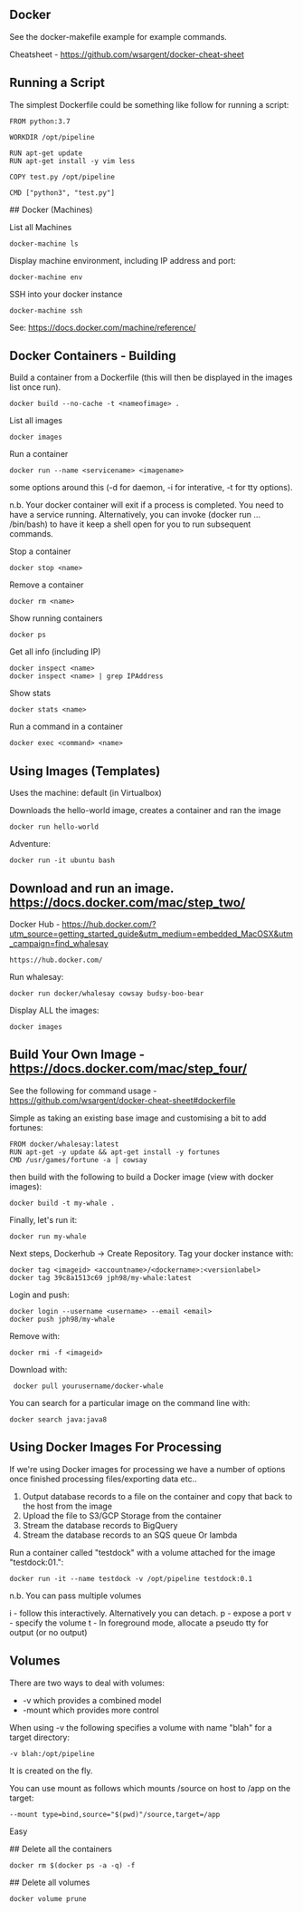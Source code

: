 ## Docker

See the docker-makefile example for example commands. 

Cheatsheet - https://github.com/wsargent/docker-cheat-sheet

## Running a Script

The simplest Dockerfile could be something like follow for running a script:

```
FROM python:3.7

WORKDIR /opt/pipeline

RUN apt-get update 
RUN apt-get install -y vim less

COPY test.py /opt/pipeline
   
CMD ["python3", "test.py"]
```

## Docker (Machines)

List all Machines

    docker-machine ls

Display machine environment, including IP address and port:

    docker-machine env
    
SSH into your docker instance

    docker-machine ssh
    
See: https://docs.docker.com/machine/reference/
    
## Docker Containers - Building

Build a container from a Dockerfile (this will then be displayed in the images list once run).

    docker build --no-cache -t <nameofimage> .

List all images

    docker images

Run a container

    docker run --name <servicename> <imagename>

some options around this (-d for daemon, -i for interative, -t for tty options).

n.b. Your docker container will exit if a process is completed.  You need to have a service running.  Alternatively, you can invoke (docker run ... /bin/bash) to have it keep a shell open for you to run subsequent commands.

Stop a container

    docker stop <name>

Remove a container

    docker rm <name>
    
Show running containers

    docker ps
    
Get all info (including IP)

    docker inspect <name>
    docker inspect <name> | grep IPAddress
    
Show stats

    docker stats <name>
    
Run a command in a container

    docker exec <command> <name>

## Using Images (Templates)

Uses the machine: default (in Virtualbox)

Downloads the hello-world image, creates a container and ran the image

    docker run hello-world

Adventure:

    docker run -it ubuntu bash

## Download and run an image. https://docs.docker.com/mac/step_two/

Docker Hub - https://hub.docker.com/?utm_source=getting_started_guide&utm_medium=embedded_MacOSX&utm_campaign=find_whalesay

    https://hub.docker.com/

Run whalesay:

    docker run docker/whalesay cowsay budsy-boo-bear

Display ALL the images:

    docker images

## Build Your Own Image - https://docs.docker.com/mac/step_four/

See the following for command usage - https://github.com/wsargent/docker-cheat-sheet#dockerfile

Simple as taking an existing base image and customising a bit to add fortunes:

    FROM docker/whalesay:latest
    RUN apt-get -y update && apt-get install -y fortunes
    CMD /usr/games/fortune -a | cowsay

then build with the following to build a Docker image (view with docker images):

    docker build -t my-whale .

Finally, let's run it:

    docker run my-whale

Next steps, Dockerhub -> Create Repository.  Tag your docker instance with:

    docker tag <imageid> <accountname>/<dockername>:<versionlabel>
    docker tag 39c8a1513c69 jph98/my-whale:latest
  
Login and push:

    docker login --username <username> --email <email>
    docker push jph98/my-whale
  
Remove with:

    docker rmi -f <imageid>
  
Download with:

     docker pull yourusername/docker-whale
   
You can search for a particular image on the command line with:

    docker search java:java8  

## Using Docker Images For Processing

If we're using Docker images for processing we have a number of options once finished processing files/exporting data etc..

1. Output database records to a file on the container and copy that back to the host from the image
2. Upload the file to S3/GCP Storage from the container
3. Stream the database records to BigQuery
4. Stream the database records to an SQS queue Or lambda

Run a container called "testdock" with a volume attached for the image "testdock:01.":

    docker run -it --name testdock -v /opt/pipeline testdock:0.1

n.b. You can pass multiple volumes

i - follow this interactively.  Alternatively you can detach.
p - expose a port
v - specify the volume
t - In foreground mode, allocate a pseudo tty for output (or no output)

## Volumes

There are two ways to deal with volumes:
* -v which provides a combined model
* -mount which provides more control

When using -v the following specifies a volume with name "blah" for a target directory:

    -v blah:/opt/pipeline
    
It is created on the fly.

You can use mount as follows which mounts /source on host to /app on the target:

    --mount type=bind,source="$(pwd)"/source,target=/app

Easy 

## Delete all the containers

    docker rm $(docker ps -a -q) -f

## Delete all volumes

    docker volume prune

